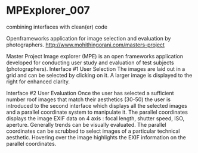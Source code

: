 # MPExplorer_007
combining interfaces with clean(er) code

Openframeworks application for image selection and evaluation by photographers.
http://www.mohithingorani.com/masters-project

Master Project Image explorer (MPE) is an open frameworks application developed for conducting user study and evaluation of test subjects (photographers). 
Interface #1
User Selection
The images are laid out in a grid and can be selected by clicking on it.
A larger image is displayed to the right for enhanced clarity.

Interface #2 
User Evaluation
Once the user has selected a sufficient number roof images that match their aesthetics (30-50) the user is introduced to the second interface which displays all the selected images and a parallel coordinate system to manipulate it. The parallel coordinates displays the image EXIF data on 4 axis : focal length, shutter speed, ISO, aperture. Generally trends can be visually evaluated. The parallel coordinates can be scrubbed to select images of a particular technical aesthetic. Hovering over the image highlights the EXIF information on the parallel coordinates. 


